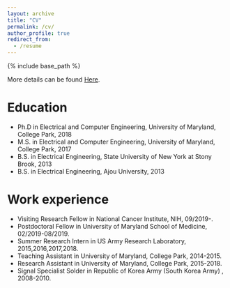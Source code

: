 ```yaml
---
layout: archive
title: "CV"
permalink: /cv/
author_profile: true
redirect_from:
  - /resume
---
```


{% include base_path %}

More details can be found [Here](https://www.linkedin.com/in/kyunghun-lee-662b4265/).

Education
======
* Ph.D in Electrical and Computer Engineering, University of Maryland, College Park, 2018
* M.S. in Electrical and Computer Engineering, University of Maryland, College Park, 2017
* B.S. in Electrical Engineering, State University of New York at Stony Brook, 2013
* B.S. in Electrical Engineering, Ajou University, 2013

Work experience
======
* Visiting Research Fellow in National Cancer Institute, NIH, 09/2019-.
* Postdoctoral Fellow in University of Maryland School of Medicine, 02/2019-08/2019.
* Summer Research Intern in US Army Research Laboratory, 2015,2016,2017,2018.
* Teaching Assistant in University of Maryland, College Park, 2014-2015.
* Research Assistant in University of Maryland, College Park, 2015-2018.
* Signal Specialist Solder in Republic of Korea Army (South Korea Army) , 2008-2010.



<!-- Work experience
======
* Summer 2015: Research Assistant
  * Github University
  * Duties included: Tagging issues
  * Supervisor: Professor Git

* Fall 2015: Research Assistant
  * Github University
  * Duties included: Merging pull requests
  * Supervisor: Professor Hub
  
Skills
======
* Skill 1
* Skill 2
  * Sub-skill 2.1
  * Sub-skill 2.2
  * Sub-skill 2.3
* Skill 3

Publications
======
  <ul>{% for post in site.publications %}
    {% include archive-single-cv.html %}
  {% endfor %}</ul>
  
Talks
======
  <ul>{% for post in site.talks %}
    {% include archive-single-talk-cv.html %}
  {% endfor %}</ul>
  
Teaching
======
  <ul>{% for post in site.teaching %}
    {% include archive-single-cv.html %}
  {% endfor %}</ul>
  
Service and leadership
======
* Currently signed in to 43 different slack teams
 -->